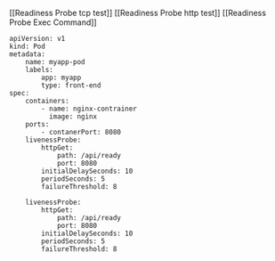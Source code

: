 [[Readiness Probe tcp test]]
[[Readiness Probe http test]]
[[Readiness Probe Exec Command]]

```
apiVersion: v1
kind: Pod
metadata:
	name: myapp-pod
	labels:
		app: myapp
		type: front-end
spec:
	containers:
		- name: nginx-contrainer
		  image: nginx
	ports:
		- contanerPort: 8080
	livenessProbe:
		httpGet:
			path: /api/ready
			port: 8080
		initialDelaySeconds: 10
		periodSeconds: 5
		failureThreshold: 8
```

```
	livenessProbe:
		httpGet:
			path: /api/ready
			port: 8080
		initialDelaySeconds: 10
		periodSeconds: 5
		failureThreshold: 8
